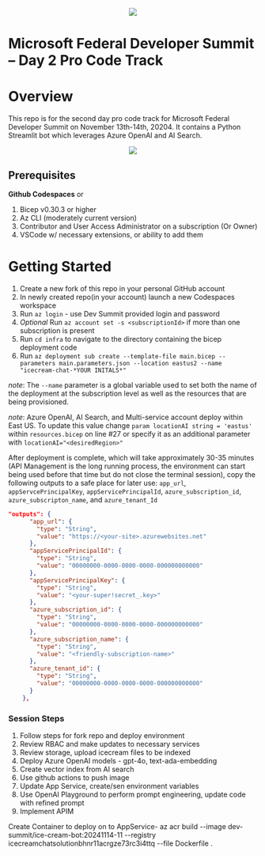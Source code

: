 <p align="center">
  <img src="/Images/FedDevSummitBanner.jpg?raw=true" />
</p>

# Microsoft Federal Developer Summit – Day 2 Pro Code Track

# Overview
This repo is for the second day pro code track for Microsoft Federal Developer Summit on November 13th-14th, 20204.  It contains a Python Streamlit bot which leverages Azure OpenAI and AI Search.

<p align="center">
  <img src="/Images/icecreambotss.png?raw=true" />
</p>

## Prerequisites
**Github Codespaces** or
1. Bicep v0.30.3 or higher
2. Az CLI (moderately current version)
3. Contributor and User Access Administrator on a subscription (Or Owner)
4. VSCode w/ necessary extensions, or ability to add them

# Getting Started

1. Create a new fork of this repo in your personal GitHub account
2. In newly created repo(in your account) launch a new Codespaces workspace
3. Run `az login` - use Dev Summit provided login and password
4. *Optional* Run `az account set -s <subscriptionId>` if more than one subscription is present
5. Run `cd infra` to navigate to the directory containing the bicep deployment code
6. Run `az deployment sub create --template-file main.bicep --parameters main.parameters.json --location eastus2 --name "icecream-chat-*YOUR INITALS*"`

  *note*: The `--name` parameter is a global variable used to set both the name of the deployment at the subscription level as well as the resources that are being provisioned.

  *note*: Azure OpenAI, AI Search, and Multi-service account deploy within East US. To update this value change `param locationAI string = 'eastus'` within `resources.bicep` on line #27 or specify it as an additional parameter with `locationAI="<desiredRegion>"`


After deployment is complete, which will take approximately 30-35 minutes (API Management is the long running process, the environment can start being used before that time but do not close the terminal session), copy the following outputs to a safe place for later use:
`app_url`, `appServcePrincipalKey`, `appServicePrincipalId`, `azure_subscription_id`, `azure_subscripton_name`, and `azure_tenant_Id`
```json
"outputs": {
      "app_url": {
        "type": "String",
        "value": "https://<your-site>.azurewebsites.net"
      },
      "appServicePrincipalId": {
        "type": "String",
        "value": "00000000-0000-0000-0000-000000000000"
      },
      "appServicePrincipalKey": {
        "type": "String",
        "value": "<your-super!secret_.key>"
      },
      "azure_subscription_id": {
        "type": "String",
        "value": "00000000-0000-0000-0000-000000000000"
      },
      "azure_subscription_name": {
        "type": "String",
        "value": "<friendly-subscription-name>"
      },
      "azure_tenant_id": {
        "type": "String",
        "value": "00000000-0000-0000-0000-000000000000"
      }
    },
```

<!-- <img src="/Images/azdoutput.png?raw=true" /> -->
### Session Steps
1. Follow steps for fork repo and deploy environment
2. Review RBAC and make updates to necessary services
3. Review storage, upload icecream files to be indexed
4. Deploy Azure OpenAI models - gpt-4o, text-ada-embedding
5. Create vector index from AI search
6. Use github actions to push image
7. Update App Service, create/sen environment variables
8. Use OpenAI Playground to perform prompt engineering, update code with refined prompt
9. Implement APIM



Create Container to deploy on to AppService- 
az acr build --image dev-summit/ice-cream-bot:20241114-11 --registry icecreamchatsolutionbhnr11acrgze73rc3i4ttq --file Dockerfile .
